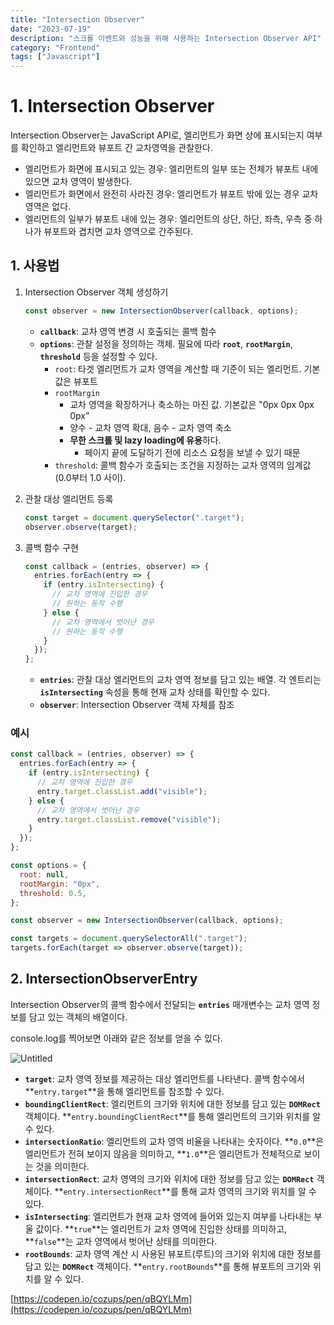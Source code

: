 ```yaml
---
title: "Intersection Observer"
date: "2023-07-19"
description: "스크롤 이벤트와 성능을 위해 사용하는 Intersection Observer API"
category: "Frontend"
tags: ["Javascript"]
---
```


# 1. Intersection Observer

Intersection Observer는 JavaScript API로, 엘리먼트가 화면 상에 표시되는지 여부를 확인하고 엘리먼트와 뷰포트 간 교차영역을 관찰한다.

- 엘리먼트가 화면에 표시되고 있는 경우: 엘리먼트의 일부 또는 전체가 뷰포트 내에 있으면 교차 영역이 발생한다.
- 엘리먼트가 화면에서 완전히 사라진 경우: 엘리먼트가 뷰포트 밖에 있는 경우 교차 영역은 없다.
- 엘리먼트의 일부가 뷰포트 내에 있는 경우: 엘리먼트의 상단, 하단, 좌측, 우측 중 하나가 뷰포트와 겹치면 교차 영역으로 간주된다.

## 1. 사용법

1. Intersection Observer 객체 생성하기

   ```js
   const observer = new IntersectionObserver(callback, options);
   ```

   - **`callback`**: 교차 영역 변경 시 호출되는 콜백 함수
   - **`options`**: 관찰 설정을 정의하는 객체. 필요에 따라 **`root`**, **`rootMargin`**, **`threshold`** 등을 설정할 수 있다.
     - `root`: 타겟 엘리먼트가 교차 영역을 계산할 때 기준이 되는 엘리먼트. 기본값은 뷰포트
     - `rootMargin`
       - 교차 영역을 확장하거나 축소하는 마진 값. 기본값은 "0px 0px 0px 0px”
       - 양수 - 교차 영역 확대, 음수 - 교차 영역 축소
       - **무한 스크롤 및 lazy loading에 유용**하다.
         - 페이지 끝에 도달하기 전에 리소스 요청을 보낼 수 있기 때문
     - `threshold`: 콜백 함수가 호출되는 조건을 지정하는 교차 영역의 임계값(0.0부터 1.0 사이).

2. 관찰 대상 엘리먼트 등록

   ```js
   const target = document.querySelector(".target");
   observer.observe(target);
   ```

3. 콜백 함수 구현

   ```js
   const callback = (entries, observer) => {
     entries.forEach(entry => {
       if (entry.isIntersecting) {
         // 교차 영역에 진입한 경우
         // 원하는 동작 수행
       } else {
         // 교차 영역에서 벗어난 경우
         // 원하는 동작 수행
       }
     });
   };
   ```

   - **`entries`**: 관찰 대상 엘리먼트의 교차 영역 정보를 담고 있는 배열. 각 엔트리는 **`isIntersecting`** 속성을 통해 현재 교차 상태를 확인할 수 있다.
   - **`observer`**: Intersection Observer 객체 자체를 참조

### 예시

```js
const callback = (entries, observer) => {
  entries.forEach(entry => {
    if (entry.isIntersecting) {
      // 교차 영역에 진입한 경우
      entry.target.classList.add("visible");
    } else {
      // 교차 영역에서 벗어난 경우
      entry.target.classList.remove("visible");
    }
  });
};

const options = {
  root: null,
  rootMargin: "0px",
  threshold: 0.5,
};

const observer = new IntersectionObserver(callback, options);

const targets = document.querySelectorAll(".target");
targets.forEach(target => observer.observe(target));
```

## 2. **IntersectionObserverEntry**

Intersection Observer의 콜백 함수에서 전달되는 **`entries`** 매개변수는 교차 영역 정보를 담고 있는 객체의 배열이다.

console.log를 찍어보면 아래와 같은 정보를 얻을 수 있다.

![Untitled](Intersection%20Observer%20ba406d495208472199f01ee9adf72001/Untitled.png)

- **`target`**: 교차 영역 정보를 제공하는 대상 엘리먼트를 나타낸다. 콜백 함수에서 **`entry.target`**을 통해 엘리먼트를 참조할 수 있다.
- **`boundingClientRect`**: 엘리먼트의 크기와 위치에 대한 정보를 담고 있는 **`DOMRect`** 객체이다. **`entry.boundingClientRect`**를 통해 엘리먼트의 크기와 위치를 알 수 있다.
- **`intersectionRatio`**: 엘리먼트의 교차 영역 비율을 나타내는 숫자이다. **`0.0`**은 엘리먼트가 전혀 보이지 않음을 의미하고, **`1.0`**은 엘리먼트가 전체적으로 보이는 것을 의미한다.
- **`intersectionRect`**: 교차 영역의 크기와 위치에 대한 정보를 담고 있는 **`DOMRect`** 객체이다. **`entry.intersectionRect`**를 통해 교차 영역의 크기와 위치를 알 수 있다.
- **`isIntersecting`**: 엘리먼트가 현재 교차 영역에 들어와 있는지 여부를 나타내는 부울 값이다. **`true`**는 엘리먼트가 교차 영역에 진입한 상태를 의미하고, **`false`**는 교차 영역에서 벗어난 상태를 의미한다.
- **`rootBounds`**: 교차 영역 계산 시 사용된 뷰포트(루트)의 크기와 위치에 대한 정보를 담고 있는 **`DOMRect`** 객체이다. **`entry.rootBounds`**를 통해 뷰포트의 크기와 위치를 알 수 있다.

[https://codepen.io/cozups/pen/qBQYLMm](https://codepen.io/cozups/pen/qBQYLMm)
